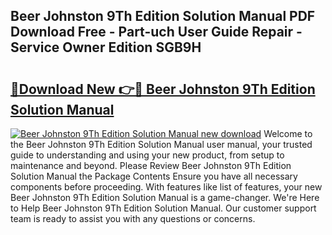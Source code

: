 ## Beer Johnston 9Th Edition Solution Manual PDF Download Free - Part-uch User Guide Repair - Service Owner Edition SGB9H

# <h2><a href="http://bc92365.oget.top/?id=Beer+Johnston+9Th+Edition+Solution+Manual">🔗Download New 👉🔴 Beer Johnston 9Th Edition Solution Manual</a></h2>

[![Beer Johnston 9Th Edition Solution Manual new download](https://i.imgur.com/5g1atiW.png)](http://bc92365.oget.top/?id=Beer+Johnston+9Th+Edition+Solution+Manual)
Welcome to the Beer Johnston 9Th Edition Solution Manual user manual, your trusted guide to understanding and using your new product, from setup to maintenance and beyond. Please Review Beer Johnston 9Th Edition Solution Manual the Package Contents Ensure you have all necessary components before proceeding. With features like list of features, your new Beer Johnston 9Th Edition Solution Manual is a game-changer. We're Here to Help Beer Johnston 9Th Edition Solution Manual. Our customer support team is ready to assist you with any questions or concerns.
